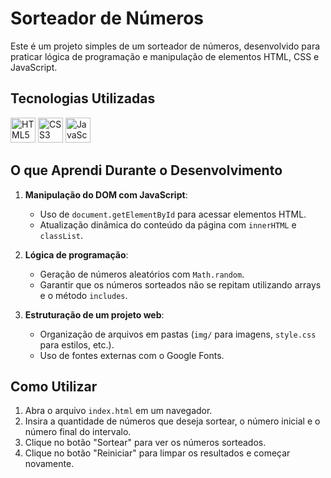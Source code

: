 # Sorteador de Números

Este é um projeto simples de um sorteador de números, desenvolvido para praticar lógica de programação e manipulação de elementos HTML, CSS e JavaScript.

## Tecnologias Utilizadas

<p align="left">
  <img src="https://cdn.jsdelivr.net/gh/devicons/devicon/icons/html5/html5-original.svg" alt="HTML5" width="40" height="40"/>
  <img src="https://cdn.jsdelivr.net/gh/devicons/devicon/icons/css3/css3-original.svg" alt="CSS3" width="40" height="40"/>
  <img src="https://cdn.jsdelivr.net/gh/devicons/devicon/icons/javascript/javascript-original.svg" alt="JavaScript" width="40" height="40"/>
</p>

## O que Aprendi Durante o Desenvolvimento

1. **Manipulação do DOM com JavaScript**:
   - Uso de `document.getElementById` para acessar elementos HTML.
   - Atualização dinâmica do conteúdo da página com `innerHTML` e `classList`.

2. **Lógica de programação**:
   - Geração de números aleatórios com `Math.random`.
   - Garantir que os números sorteados não se repitam utilizando arrays e o método `includes`.

3. **Estruturação de um projeto web**:
   - Organização de arquivos em pastas (`img/` para imagens, `style.css` para estilos, etc.).
   - Uso de fontes externas com o Google Fonts.

## Como Utilizar

1. Abra o arquivo `index.html` em um navegador.
2. Insira a quantidade de números que deseja sortear, o número inicial e o número final do intervalo.
3. Clique no botão "Sortear" para ver os números sorteados.
4. Clique no botão "Reiniciar" para limpar os resultados e começar novamente.